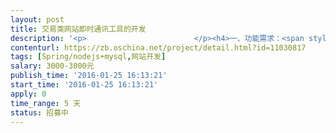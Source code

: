 ```yaml
---                
layout: post       
title: 交易类网站即时通讯工具的开发           
description: '<p>                        </p><h4>一、功能需求：<span style="color: rgb(51, 51, 51); font-size: 14px;">用于网站中用户进行即时沟通，发布图片，并可以提取数据。</span></h4><h4><span style="font-size: 1.1em;">二、技术要求：</span></h4><h4>Spring/nodejs+mysql</h4><h4>【业务需求】</h4><p>网站上用户可以相互即时交流</p><p></p><h4>【人员要求】</h4><h4><span style="font-size: 1.1em;">数据库设计、源代码（详细的注释），sample</span></h4><p></p><h4>【交付要求】</h4><p>分阶段支付费用。</p><p>                    </p>'     
contenturl: https://zb.oschina.net/project/detail.html?id=11030817      
tags: [Spring/nodejs+mysql,网站开发]            
salary: 3000-3000元          
publish_time: '2016-01-25 16:13:21'         
start_time: '2016-01-25 16:13:21'           
apply: 0                   
time_range: 5 天              
status: 招募中                  
---                 
```

